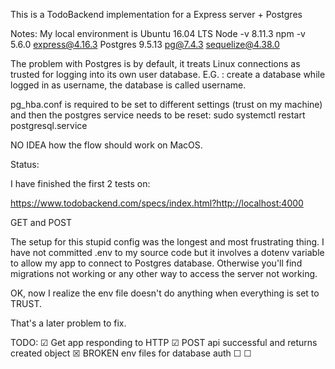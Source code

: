 This is a TodoBackend implementation for a Express server + Postgres

Notes:
My local environment is Ubuntu 16.04 LTS
Node -v 8.11.3
npm -v 5.6.0
express@4.16.3
Postgres 9.5.13
pg@7.4.3
sequelize@4.38.0


The problem with Postgres is by default, it treats Linux connections
as trusted for logging into its own user database.
E.G. : create a database while logged in as username, the database
is called username.

pg_hba.conf is required to be set to different settings (trust on my machine)
and then the postgres service needs to be reset:
sudo systemctl restart postgresql.service

NO IDEA how the flow should work on MacOS.

Status:

I have finished the first 2 tests on:

https://www.todobackend.com/specs/index.html?http://localhost:4000

GET and POST

The setup for this stupid config was the longest and most frustrating thing.
I have not committed .env to my source code but it involves a dotenv variable
to allow my app to connect to Postgres database. Otherwise you'll find 
migrations not working or any other way to access the server not working.

OK, now I realize the env file doesn't do anything when everything is set to TRUST.

That's a later problem to fix.

TODO:
☑ Get app responding to HTTP
☑ POST api successful and returns created object
☒ BROKEN env files for database auth
☐
☐
